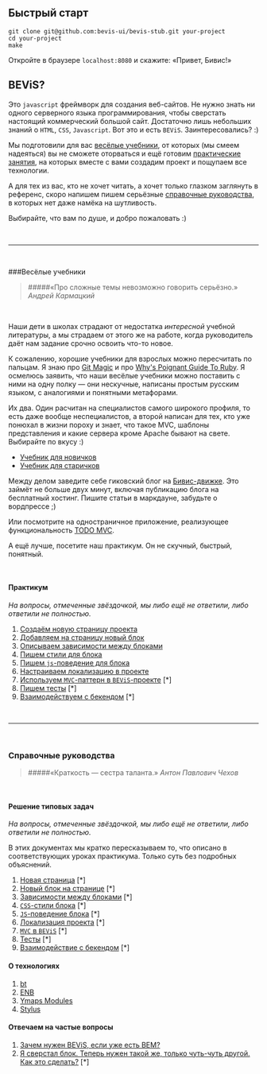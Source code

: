 ## Быстрый старт
```
git clone git@github.com:bevis-ui/bevis-stub.git your-project
cd your-project
make
```
Откройте в браузере ```localhost:8080``` и скажите: «Привет, Бивис!»

##  BEViS?
Это `javascript` фреймворк для создания веб-сайтов. Не нужно знать ни одного серверного языка
программирования, чтобы сверстать настоящий коммерческий большой сайт. Достаточно лишь небольших знаний
о `HTML`, `CSS`, `Javascript`. Вот это и есть `BEViS`. Заинтересовались? :)

Мы подготовили для вас
[весёлые учебники](#%D0%92%D0%B5%D1%81%D1%91%D0%BB%D1%8B%D0%B5-%D1%83%D1%87%D0%B5%D0%B1%D0%BD%D0%B8%D0%BA%D0%B8),
от которых (мы смеем надеяться) вы не сможете оторваться и ещё готовим [практические занятия](practice.md), на которых 
вместе с вами создадим проект и пощупаем все технологии. 

А для тех из вас, кто не хочет читать, а хочет только глазком заглянуть в референс, скоро напишем пишем серьёзные
[справочные руководства](#%D0%A1%D0%BF%D1%80%D0%B0%D0%B2%D0%BE%D1%87%D0%BD%D1%8B%D0%B5-%D1%80%D1%83%D0%BA%D0%BE%D0%B2%D0%BE%D0%B4%D1%81%D1%82%D0%B2%D0%B0),
в которых нет даже намёка на шутливость.

Выбирайте, что вам по душе, и добро пожаловать :)

&nbsp;

----

&nbsp;

###Весёлые учебники

> #####«Про сложные темы невозможно говорить серьёзно.»
_Андрей Кармацкий_

&nbsp;

Наши дети в школах страдают от недостатка _интересной_ учебной литературы, а мы страдаем от этого же на работе,
когда руководитель даёт нам задание срочно освоить что-то новое.

К сожалению, хорошие учебники для взрослых можно пересчитать по пальцам. Я знаю про
[Git Magic](http://www-cs-students.stanford.edu/~blynn/gitmagic/index.html) и про
[Why's Poignant Guide To Ruby](http://mislav.uniqpath.com/poignant-guide/). Я осмелюсь заявить, что наши весёлые
учебники можно поставить с ними на одну полку — они нескучные, написаны простым русским языком, с аналогиями и 
понятными метафорами.

Их два. Один расчитан на специалистов самого широкого профиля, то есть даже вообще неспециалистов, а второй
 написан для тех, кто уже понюхал в жизни пороху и знает, что такое MVC, шаблоны представления и какие сервера 
 кроме Apache бывают на свете. Выбирайте по вкусу :)

* [Учебник для новичков](manual-for-beginner.md)
* [Учебник для старичков](manual-for-master.md)

Между делом заведите себе гиковский блог на [Бивис-движке](http://github.com/bevis-ui/bevis-blog).
Это займёт не больше двух минут, включая публикацию блога на бесплатный хостинг. Пишите статьи в маркдауне, 
забудьте о вордпрессе ;)

Или посмотрите на одностраничное приложение, реализующее 
функциональность [TODO MVC](http://github.com/bevis-ui/bevis-todo).

А ещё лучше, посетите наш практикум. Он не скучный, быстрый, понятный.

&nbsp;

#### Практикум

_На вопросы, отмеченные звёздочкой, мы либо ещё не ответили, либо ответили не полностью._

1. [Создаём новую страницу проекта](practice/new-page.md)
2. [Добавляем на страницу новый блок](practice/new-block.md)
3. [Описываем зависимости между блоками](practice/dependencies.md)
4. [Пишем стили для блока](practice/css.md)
5. [Пишем `js`-поведение для блока](practice/yblock.md)
6. [Настраиваем локализацию в проекте](practice/i18n.md)
7. [Используем `MVC`-паттерн в `BEViS`-проекте](practice/mvc-app.md) [*]
8. [Пишем тесты](practice/tests.md) [*]
9. [Взаимодействуем с бекендом](practice/backend-requests.md) [*]

&nbsp;

----

&nbsp;

### Справочные руководства

> #####«Краткость — сестра таланта.»
_Антон Павлович Чехов_

&nbsp;

#### Решение типовых задач

_На вопросы, отмеченные звёздочкой, мы либо ещё не ответили, либо ответили не полностью._

В этих документах мы кратко пересказываем то, что описано в соответствующих уроках практикума. Только суть без 
подробных объяснений.

1. [Новая страница](how-to-make/new-page.md) [*]
2. [Новый блок на странице](how-to-make/new-block.md) [*]
3. [Зависимости между блоками](how-to-make/dependencies.md) [*]
4. [`CSS`-стили блока](how-to-make/css.md) [*]
5. [`JS`-поведение блока](how-to-make/yblock.md) [*]
6. [Локализация проекта](how-to-make/i18n.md) [*]
7. [`MVC` в `BEViS`](how-to-make/mvc-app.md) [*]
8. [Тесты](how-to-make/tests.md) [*]
9. [Взаимодействие с бекендом](how-to-make/backend-requests.md) [*]

#### О технологиях
1. [bt](https://github.com/enb-make/bt)
2. [ENB](https://github.com/enb-make/enb)
3. [Ymaps Modules](how-to-make/modules.md)
4. [Stylus](http://learnboost.github.io/stylus/)

#### Отвечаем на частые вопросы
1. [Зачем нужен BEViS, если уже есть BEM?](faq/bem-vs-bevis.md)
2. [Я сверстал блок. Теперь нужен такой же, только чуть-чуть другой. Как это сделать?](how-to-make/similar-block.md) [*]

